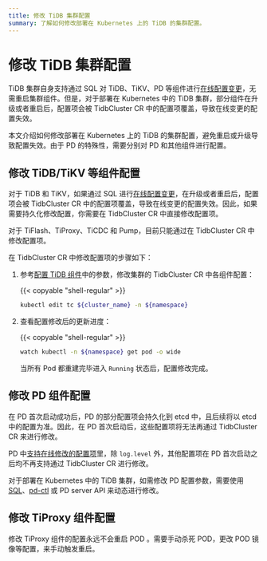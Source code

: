 ```yaml
---
title: 修改 TiDB 集群配置
summary: 了解如何修改部署在 Kubernetes 上的 TiDB 的集群配置。
---
```


# 修改 TiDB 集群配置

TiDB 集群自身支持通过 SQL 对 TiDB、TiKV、PD 等组件进行[在线配置变更](https://docs.pingcap.com/zh/tidb/stable/dynamic-config)，无需重启集群组件。但是，对于部署在 Kubernetes 中的 TiDB 集群，部分组件在升级或者重启后，配置项会被 TidbCluster CR 中的配置项覆盖，导致在线变更的配置失效。

本文介绍如何修改部署在 Kubernetes 上的 TiDB 的集群配置，避免重启或升级导致配置失效。由于 PD 的特殊性，需要分别对 PD 和其他组件进行配置。

## 修改 TiDB/TiKV 等组件配置

对于 TiDB 和 TiKV，如果通过 SQL 进行[在线配置变更](https://docs.pingcap.com/zh/tidb/stable/dynamic-config)，在升级或者重启后，配置项会被 TidbCluster CR 中的配置项覆盖，导致在线变更的配置失效。因此，如果需要持久化修改配置，你需要在 TidbCluster CR 中直接修改配置项。

对于 TiFlash、TiProxy、TiCDC 和 Pump，目前只能通过在 TidbCluster CR 中修改配置项。

在 TidbCluster CR 中修改配置项的步骤如下：

1. 参考[配置 TiDB 组件](configure-a-tidb-cluster.md#配置-tidb-组件)中的参数，修改集群的 TidbCluster CR 中各组件配置：

    {{< copyable "shell-regular" >}}

    ```bash
    kubectl edit tc ${cluster_name} -n ${namespace}
    ```

2. 查看配置修改后的更新进度：

    {{< copyable "shell-regular" >}}

    ```bash
    watch kubectl -n ${namespace} get pod -o wide
    ```

    当所有 Pod 都重建完毕进入 `Running` 状态后，配置修改完成。

## 修改 PD 组件配置

在 PD 首次启动成功后，PD 的部分配置项会持久化到 etcd 中，且后续将以 etcd 中的配置为准。因此，在 PD 首次启动后，这些配置项将无法再通过 TidbCluster CR 来进行修改。

PD 中[支持在线修改的配置项](https://docs.pingcap.com/zh/tidb/stable/dynamic-config#在线修改-pd-配置)里，除 `log.level` 外，其他配置项在 PD 首次启动之后均不再支持通过 TidbCluster CR 进行修改。

对于部署在 Kubernetes 中的 TiDB 集群，如需修改 PD 配置参数，需要使用 [SQL](https://docs.pingcap.com/zh/tidb/stable/dynamic-config/#在线修改-pd-配置)、[pd-ctl](https://docs.pingcap.com/tidb/stable/pd-control#config-show--set-option-value--placement-rules) 或 PD server API 来动态进行修改。

## 修改 TiProxy 组件配置

修改 TiProxy 组件的配置永远不会重启 POD 。需要手动杀死 POD，更改 POD 镜像等配置，来手动触发重启。
